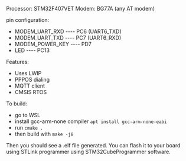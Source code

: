 Processor: STM32F407VET
Modem: BG77A (any AT modem)

pin configuration:
  - MODEM_UART_RXD    ---- PC6 (UART6_TXD)
  - MODEM_UART_TXD    ---- PC7 (UART6_RXD)
  - MODEM_POWER_KEY   ---- PD7 
  - LED               ---- PC13

Features:
  - Uses LWIP
  - PPPOS dialing
  - MQTT client
  - CMSIS RTOS

To build:
  - go to WSL
  - install gcc-arm-none compiler
    `apt install gcc-arm-none-eabi`
  - run `cmake .`
  - then build with `make -j8`

Then you should see a .elf file generated. You can flash it to your board using STLink programmer using STM32CubeProgrammer software.

